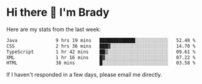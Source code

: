 # Hi there 👋 I'm Brady

Here are my stats from the last week:
<!--START_SECTION:waka-->

```txt
Java              9 hrs 19 mins   █████████████░░░░░░░░░░░░   52.48 %
CSS               2 hrs 36 mins   ███▓░░░░░░░░░░░░░░░░░░░░░   14.70 %
TypeScript        1 hr 42 mins    ██▒░░░░░░░░░░░░░░░░░░░░░░   09.61 %
XML               1 hr 16 mins    █▓░░░░░░░░░░░░░░░░░░░░░░░   07.22 %
HTML              38 mins         █░░░░░░░░░░░░░░░░░░░░░░░░   03.58 %
```

<!--END_SECTION:waka-->

If I haven't responded in a few days, please email me directly. 
